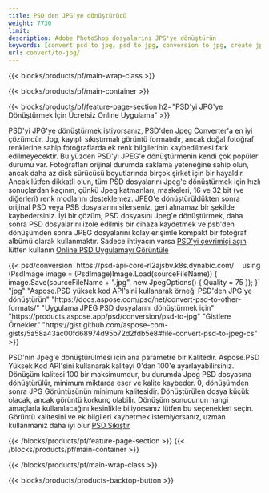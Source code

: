 ```yaml
---
title: PSD'den JPG'ye dönüştürücü
weight: 7730
limit: 
description: Adobe PhotoShop dosyalarını JPG'ye dönüştürün
keywords: [convert psd to jpg, psd to jpg, conversion to jpg, create jpg from psd, print psd as jpg]
url: convert/to-jpg/
---
```


{{< blocks/products/pf/main-wrap-class >}}

{{< blocks/products/pf/main-container >}}

{{< blocks/products/pf/feature-page-section h2="PSD'yi JPG'ye Dönüştürmek İçin Ücretsiz Online Uygulama" >}}
<p>PSD'yi JPG'ye dönüştürmek istiyorsanız, PSD'den Jpeg Converter'a en iyi çözümdür. Jpg, kayıplı sıkıştırmalı görüntü formatıdır, ancak doğal fotoğraf renklerine sahip fotoğraflarda ek renk bilgilerinin kaybedilmesi fark edilmeyecektir. Bu yüzden PSD'yi JPEG'e dönüştürmenin kendi çok popüler durumu var. Fotoğrafları orijinal durumda saklama yeteneğine sahip olun, ancak daha az disk sürücüsü boyutlarında birçok şirket için bir hayaldir. Ancak lütfen dikkatli olun, tüm PSD dosyalarını Jpeg'e dönüştürmek için hızlı sonuçlardan kaçının, çünkü Jpeg katmanları, maskeleri, 16 ve 32 bit (ve diğerleri) renk modlarını desteklemez. JPEG'e dönüştürüldükten sonra orijinal PSD veya PSB dosyalarını silerseniz, geri alınamaz bir şekilde kaybedersiniz. İyi bir çözüm, PSD dosyasını Jpeg'e dönüştürmek, daha sonra PSD dosyalarını izole edilmiş bir cihaza kaydetmek ve psb'den dönüşümden sonra JPEG dosyalarını kolay erişimle kompakt bir fotoğraf albümü olarak kullanmaktır. Sadece ihtiyacın varsa <a href="/psd/view">PSD'yi çevrimiçi açın</a> lütfen kullanın <a href="/psd/view">Online PSD Uygulamayı Görüntüle</a></p>
{{< psd/conversion `https://psd-api-core-rl2ajsbv.k8s.dynabic.com/` 
`    using (PsdImage image = (PsdImage)Image.Load(sourceFileName))
    {
        image.Save(sourceFileName + ".jpg",  new JpegOptions() { Quality = 75 });
    }` 
		"jpg" 
"Aspose.PSD yüksek kod API'sini kullanarak örneği PSD'den JPG'ye dönüştürün"  "https://docs.aspose.com/psd/net/convert-psd-to-other-formats/" 
"Uygulama JPEG PSD dosyalarını dönüştürmek için" "https://products.aspose.app/psd/conversion/psd-to-jpg" 
"Gistlere Örnekler" "https://gist.github.com/aspose-com-gists/5a58a43ac00fd68974d95b72d2fdb5e8#file-convert-psd-to-jpeg-cs" >}}
<p>PSD'nin Jpeg'e dönüştürülmesi için ana parametre bir Kalitedir. Aspose.PSD Yüksek Kod API'sini kullanarak kaliteyi 0'dan 100'e ayarlayabilirsiniz. Dönüşüm kalitesi 100 bir maksimumdur, bu durumda Jpeg PSD dosyasına dönüştürülür, minimum miktarda eser ve kalite kaybeder. 0, dönüşümden sonra JPG Görüntüsünün minimum kalitesidir. Dönüştürülen dosya küçük olacak, ancak görüntü korkunç olabilir. Dönüşüm sonucunun hangi amaçlarla kullanılacağını kesinlikle biliyorsanız lütfen bu seçenekleri seçin. Görüntü kalitesini ve ek bilgileri kaybetmek istemiyorsanız, uzman kullanmanız daha iyi olur <a href="/psd/reduce-size">PSD Sıkıştır</a></p>
{{< /blocks/products/pf/feature-page-section >}}
{{< /blocks/products/pf/main-container >}}


{{< /blocks/products/pf/main-wrap-class >}}

{{< blocks/products/products-backtop-button >}}
